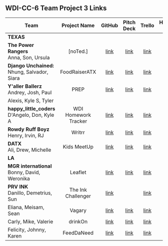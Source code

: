 ## WDI-CC-6 Team Project 3 Links

| Team | Project Name | GitHub | Pitch Deck | Trello | Hosted Site |
|---|:---:|:---:|:---:|:---:|:---:|
| **TEXAS** |  |  |  |  |  |
| **The Power Rangers**<br>Anna, Son, Ursula | [noTed.] | [link](https://github.com/ursulacj/noted) | [link](https://www.beautiful.ai/deck/-L_j2MZc-5qHhOStYXVF/noTed) | [link](https://trello.com/b/HIHS5yu2/dream-team) |  |
| **Django Unchained:**<br>Nhung, Salvador, Siara | FoodRaiserATX | [link](https://github.com/jsnavarr/FoodRaiserATX) | [link](https://docs.google.com/presentation/d/1-6OqntLFfdrx6nVp4mRhuVxSXJuNfktb_uYloKOpJ44/edit#slide=id.g5224fbf7f3_0_77) | [link](https://trello.com/b/K6kJmv9J/foodraiseratx) | [link](https://foodraiseratx.herokuapp.com/) |
| **Y'aller Ballerz**<br>Andrey, Josh, Paul | PREP | [link](https://github.com/AndreykaVSR/PREP-App) | [link](https://docs.google.com/presentation/d/1Hrl5OUInwhMOGGzCXr73ewVKlSAcZz5szfQ2ZiA4cfQ/edit#slide=id.p) | [link](https://trello.com/b/qewrqfBt/project-review-app) |  |
| Alexis, Kyle S, Tyler |  |  |  |  |  |
| **happy\_little\_coders**<br>D'Angelo, Don, Kyle A | WDI Homework Tracker | [link](https://github.com/dmshakur/homework_tracker) | [link](https://docs.google.com/presentation/d/1puSIJzocx863FpTMzGpc9qtUEER_d37f00WisMeDeos/edit#slide=id.p) | [link](https://trello.com/b/w0hA2pvD/wdi-project-3) | [link](https://ga-homework-tracker-app.herokuapp.com/) |
| **Rowdy Ruff Boyz**<br>Henry, Irvin, RJ | Writrr | [link](https://github.com/roderickjackson-bradley/writrr) | [link](https://spark.adobe.com/video/gtfrwPk5tGH3W) | [link](https://trello.com/writrr) | [link](https://writrrh.herokuapp.com/) |
| **DATX**<br>Ali, Drew, Michelle | Kids MeetUp | [link](https://github.com/fagleyali/kidsmeetup) | [link](https://docs.google.com/presentation/d/1p3Q7vMzOEqd_vT0TUYXEc4E_LBAK1cxazGH9B38Io_I/edit#slide=id.gc6f8954bc_0_53) | [link](https://trello.com/b/uNiUV3Hu/kids-meetup) | [link](https://kidsmeetupdatx.herokuapp.com/) |
| **LA** |  |  |  |  |  |
| **MGR international**<br>Bonny, David, Weronika | Leaflet |  [link](https://github.com/weronikaviola/leaflet)| [link](https://docs.google.com/presentation/d/1zvDjPjBGm_4EokHQNywKntfCZCpNvSdJI4-4fVKDmXk/edit#slide=id.g529abe8f2c_0_5) | [link](https://trello.com/b/Z1mn9UPK/i-dont-know-yet) | [link](https://mgr-leaflet.herokuapp.com/accounts/login/?next=/main/) |
| **PRV INK**<br>Danillo, Demetrius, Sun | The Ink Challenger | [link](https://github.com/dRobinsonDev/TheInkChallenger) |  | [link](https://trello.com/b/595tEhne/the-ink-challenger) |  |
| Eliana, Meisam, Sean | Vagary | [link](https://github.com/pmeisam/Vagary) | [link](https://docs.google.com/presentation/d/1fX7aM9dEpv-n8vV4KU2qez4uc5lbHT2IU8ZylUF12eY/edit#slide=id.gc6f59039d_0_0) | [link](https://trello.com/b/CRkhxSSg/vagary) | [link](https://vagary.herokuapp.com/) |
| Carly, Mike, Valerie | drinkOn | [link](https://github.com/vkomova/drinkOn) | [link](https://docs.google.com/presentation/d/1Q2y7IEL_R6I0XUfAoAjWWpwYh0fBrYPnl9HST1QQEZ4/edit#slide=id.gc6f83aa91_0_50) | [link](https://trello.com/b/GuNIYohD/project-3-drinkon) | [link](https://drinkon-wdi.herokuapp.com/) |
| Felicity, Johnny, Karen | FeedDaNeed | [link](https://github.com/johnnybobohnny/feed-the-need) | [link](https://docs.google.com/presentation/d/1lBTUELaiT9r-4gFQ9Mqnej1AE_F94HXkXopeUB5sj2k/edit#slide=id.gd9c453428_0_16) | [link](https://trello.com/b/Qkbrp3yy/feeddaneedbiz) | [link](https://feed-the-need.herokuapp.com/) |
